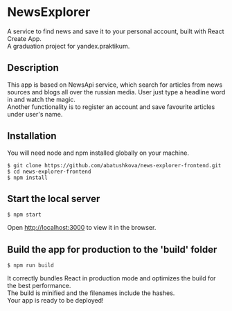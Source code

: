 # NewsExplorer

A service to find news and save it to your personal account, built with React Create App.  
A graduation project for yandex.praktikum.

## Description
This app is based on NewsApi service, which search for articles from news sources and blogs all over the russian media. User just type a headline word in and watch the magic.  
Another functionality is to register an account and save favourite articles under user's name.

## Installation
You will need node and npm installed globally on your machine.
```
$ git clone https://github.com/abatushkova/news-explorer-frontend.git
$ cd news-explorer-frontend
$ npm install
```

## Start the local server
```
$ npm start
```
Open [http://localhost:3000](http://localhost:3000) to view it in the browser.

## Build the app for production to the 'build' folder
```
$ npm run build
```
It correctly bundles React in production mode and optimizes the build for the best performance.  
The build is minified and the filenames include the hashes.  
Your app is ready to be deployed!
